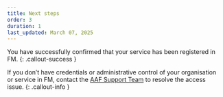 ```yaml
---
title: Next steps
order: 3
duration: 1
last_updated: March 07, 2025
---
```


You have successfully confirmed that your service has been registered in FM.
{: .callout-success }

If you don’t have credentials or administrative control of your organisation or service in FM, contact the [AAF Support Team](support@aaf.edu.au) to resolve the access issue.
{: .callout-info }